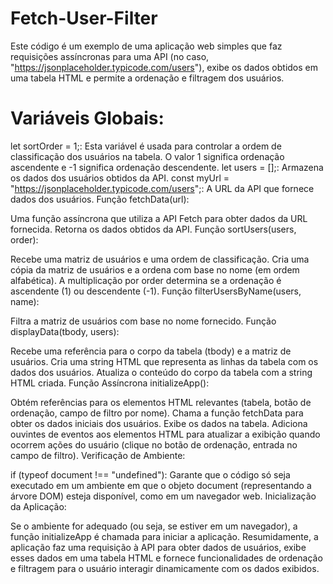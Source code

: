 ﻿# Fetch-User-Filter

Este código é um exemplo de uma aplicação web simples que faz requisições assíncronas para uma API (no caso, "https://jsonplaceholder.typicode.com/users"), exibe os dados obtidos em uma tabela HTML e permite a ordenação e filtragem dos usuários.

# Variáveis Globais:

let sortOrder = 1;: Esta variável é usada para controlar a ordem de classificação dos usuários na tabela. O valor 1 significa ordenação ascendente e -1 significa ordenação descendente.
let users = [];: Armazena os dados dos usuários obtidos da API.
const myUrl = "https://jsonplaceholder.typicode.com/users";: A URL da API que fornece dados dos usuários.
Função fetchData(url):

Uma função assíncrona que utiliza a API Fetch para obter dados da URL fornecida.
Retorna os dados obtidos da API.
Função sortUsers(users, order):

Recebe uma matriz de usuários e uma ordem de classificação.
Cria uma cópia da matriz de usuários e a ordena com base no nome (em ordem alfabética).
A multiplicação por order determina se a ordenação é ascendente (1) ou descendente (-1).
Função filterUsersByName(users, name):

Filtra a matriz de usuários com base no nome fornecido.
Função displayData(tbody, users):

Recebe uma referência para o corpo da tabela (tbody) e a matriz de usuários.
Cria uma string HTML que representa as linhas da tabela com os dados dos usuários.
Atualiza o conteúdo do corpo da tabela com a string HTML criada.
Função Assíncrona initializeApp():

Obtém referências para os elementos HTML relevantes (tabela, botão de ordenação, campo de filtro por nome).
Chama a função fetchData para obter os dados iniciais dos usuários.
Exibe os dados na tabela.
Adiciona ouvintes de eventos aos elementos HTML para atualizar a exibição quando ocorrem ações do usuário (clique no botão de ordenação, entrada no campo de filtro).
Verificação de Ambiente:

if (typeof document !== "undefined"): Garante que o código só seja executado em um ambiente em que o objeto document (representando a árvore DOM) esteja disponível, como em um navegador web.
Inicialização da Aplicação:

Se o ambiente for adequado (ou seja, se estiver em um navegador), a função initializeApp é chamada para iniciar a aplicação.
Resumidamente, a aplicação faz uma requisição à API para obter dados de usuários, exibe esses dados em uma tabela HTML e fornece funcionalidades de ordenação e filtragem para o usuário interagir dinamicamente com os dados exibidos.
